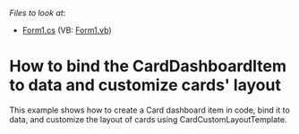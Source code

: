 <!-- default file list -->
*Files to look at*:

* [Form1.cs](./CS/CustomCardsLayout/Form1.cs) (VB: [Form1.vb](./VB/CustomCardsLayout/Form1.vb))
<!-- default file list end -->
# How to bind the CardDashboardItem to data and customize cards' layout


<p>This example shows how to create a Card dashboard item in code, bind it to data, and customize the layout of cards using CardCustomLayoutTemplate.</p>

<br/>


